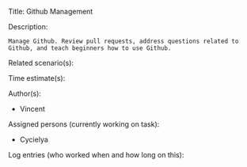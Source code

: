 Title: Github Management

Description:

	Manage Github. Review pull requests, address questions related to
	Github, and teach beginners how to use Github.
  
Related scenario(s):

  
  
Time estimate(s):



Author(s):

  - Vincent

Assigned persons (currently working on task):

  - Cycielya

Log entries (who worked when and how long on this):

